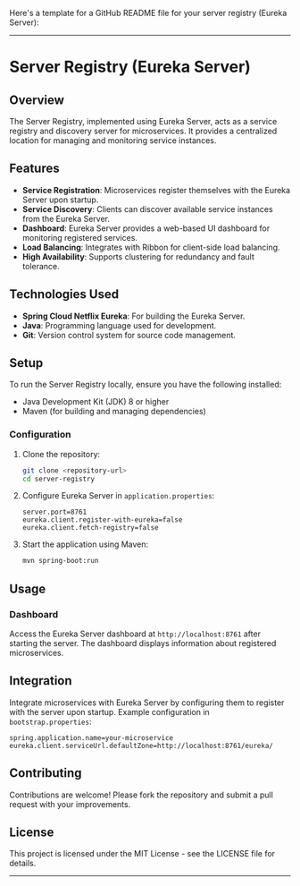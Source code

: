 Here's a template for a GitHub README file for your server registry (Eureka Server):

---

# Server Registry (Eureka Server)

## Overview

The Server Registry, implemented using Eureka Server, acts as a service registry and discovery server for microservices. It provides a centralized location for managing and monitoring service instances.

## Features

- **Service Registration**: Microservices register themselves with the Eureka Server upon startup.
- **Service Discovery**: Clients can discover available service instances from the Eureka Server.
- **Dashboard**: Eureka Server provides a web-based UI dashboard for monitoring registered services.
- **Load Balancing**: Integrates with Ribbon for client-side load balancing.
- **High Availability**: Supports clustering for redundancy and fault tolerance.

## Technologies Used

- **Spring Cloud Netflix Eureka**: For building the Eureka Server.
- **Java**: Programming language used for development.
- **Git**: Version control system for source code management.

## Setup

To run the Server Registry locally, ensure you have the following installed:

- Java Development Kit (JDK) 8 or higher
- Maven (for building and managing dependencies)

### Configuration

1. Clone the repository:

   ```bash
   git clone <repository-url>
   cd server-registry
   ```

2. Configure Eureka Server in `application.properties`:

   ```properties
   server.port=8761
   eureka.client.register-with-eureka=false
   eureka.client.fetch-registry=false
   ```

3. Start the application using Maven:

   ```bash
   mvn spring-boot:run
   ```

## Usage

### Dashboard

Access the Eureka Server dashboard at `http://localhost:8761` after starting the server. The dashboard displays information about registered microservices.

## Integration

Integrate microservices with Eureka Server by configuring them to register with the server upon startup. Example configuration in `bootstrap.properties`:

```properties
spring.application.name=your-microservice
eureka.client.serviceUrl.defaultZone=http://localhost:8761/eureka/
```

## Contributing

Contributions are welcome! Please fork the repository and submit a pull request with your improvements.

## License

This project is licensed under the MIT License - see the LICENSE file for details.

---

